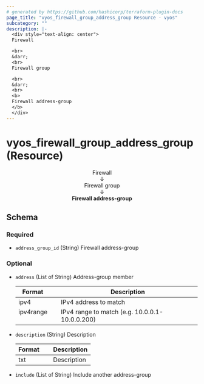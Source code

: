 ```yaml
---
# generated by https://github.com/hashicorp/terraform-plugin-docs
page_title: "vyos_firewall_group_address_group Resource - vyos"
subcategory: ""
description: |-
  <div style="text-align: center">
  Firewall

  <br>
  &darr;
  <br>
  Firewall group

  <br>
  &darr;
  <br>
  <b>
  Firewall address-group
  </b>
  </div>
---
```


# vyos_firewall_group_address_group (Resource)

<div style="text-align: center">
Firewall

<br>
&darr;
<br>
Firewall group

<br>
&darr;
<br>
<b>
Firewall address-group
</b>
</div>



<!-- schema generated by tfplugindocs -->
## Schema

### Required

- `address_group_id` (String) Firewall address-group

### Optional

- `address` (List of String) Address-group member

    |  Format &emsp; | Description  |
    |----------|---------------|
    |  ipv4  &emsp; |  IPv4 address to match  |
    |  ipv4range  &emsp; |  IPv4 range to match (e.g. 10.0.0.1-10.0.0.200)  |
- `description` (String) Description

    |  Format &emsp; | Description  |
    |----------|---------------|
    |  txt  &emsp; |  Description  |
- `include` (List of String) Include another address-group
